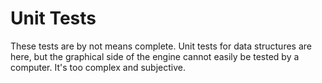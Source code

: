 # Unit Tests

These tests are by not means complete. Unit tests for data structures are here, but the graphical side of the engine cannot easily be tested by a computer. It's too complex and subjective.
